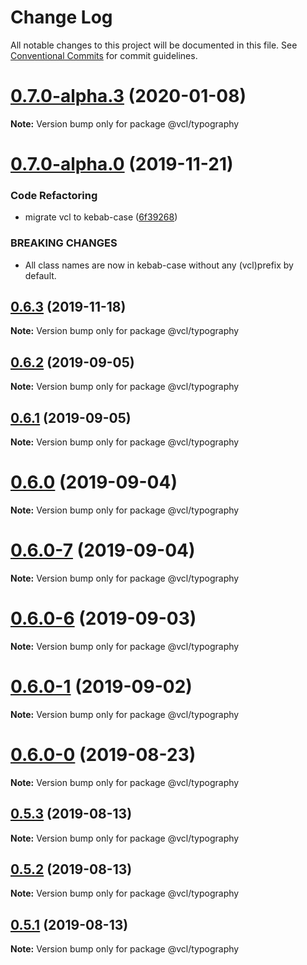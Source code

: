 # Change Log

All notable changes to this project will be documented in this file.
See [Conventional Commits](https://conventionalcommits.org) for commit guidelines.

# [0.7.0-alpha.3](https://github.com/vcl/typography/compare/v0.7.0-alpha.0...v0.7.0-alpha.3) (2020-01-08)

**Note:** Version bump only for package @vcl/typography





# [0.7.0-alpha.0](https://github.com/vcl/typography/compare/v0.6.2...v0.7.0-alpha.0) (2019-11-21)


### Code Refactoring

* migrate vcl to kebab-case ([6f39268](https://github.com/vcl/typography/commit/6f39268fe95b3f48d44da527e7e283e97eca04cd))


### BREAKING CHANGES

* All class names are now in kebab-case without any (vcl)prefix by default.





## [0.6.3](https://github.com/vcl/typography/compare/v0.6.2...v0.6.3) (2019-11-18)

**Note:** Version bump only for package @vcl/typography





## [0.6.2](https://github.com/vcl/typography/compare/v0.6.1...v0.6.2) (2019-09-05)

**Note:** Version bump only for package @vcl/typography





## [0.6.1](https://github.com/vcl/typography/compare/v0.6.0...v0.6.1) (2019-09-05)

**Note:** Version bump only for package @vcl/typography





# [0.6.0](https://github.com/vcl/typography/compare/v0.6.0-7...v0.6.0) (2019-09-04)

**Note:** Version bump only for package @vcl/typography





# [0.6.0-7](https://github.com/vcl/typography/compare/v0.6.0-5...v0.6.0-7) (2019-09-04)

**Note:** Version bump only for package @vcl/typography





# [0.6.0-6](https://github.com/vcl/typography/compare/v0.6.0-5...v0.6.0-6) (2019-09-03)

**Note:** Version bump only for package @vcl/typography





# [0.6.0-1](https://github.com/vcl/typography/compare/v0.6.0-0...v0.6.0-1) (2019-09-02)

**Note:** Version bump only for package @vcl/typography





# [0.6.0-0](https://github.com/vcl/typography/compare/v0.5.4...v0.6.0-0) (2019-08-23)

**Note:** Version bump only for package @vcl/typography





## [0.5.3](https://github.com/vcl/typography/compare/v0.5.1...v0.5.3) (2019-08-13)

**Note:** Version bump only for package @vcl/typography





## [0.5.2](https://github.com/vcl/typography/compare/v0.5.1...v0.5.2) (2019-08-13)

**Note:** Version bump only for package @vcl/typography





## [0.5.1](https://github.com/vcl/typography/compare/v0.5.0...v0.5.1) (2019-08-13)

**Note:** Version bump only for package @vcl/typography
